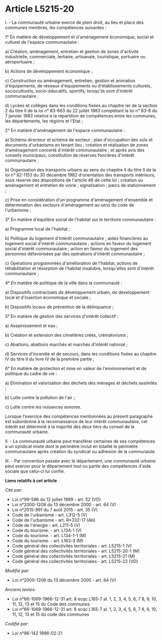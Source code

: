 # Article L5215-20

I. - La communauté urbaine exerce de plein droit, au lieu et place des communes membres, les compétences suivantes :

1° En matière de développement et d'aménagement économique, social et culturel de l'espace communautaire :

a) Création, aménagement, entretien et gestion de zones d'activité industrielle, commerciale, tertiaire, artisanale,
touristique, portuaire ou aéroportuaire ;

b) Actions de développement économique ;

c) Construction ou aménagement, entretien, gestion et animation d'équipements, de réseaux d'équipements ou d'établissements
culturels, socioculturels, socio-éducatifs, sportifs, lorsqu'ils sont d'intérêt communautaire ;

d) Lycées et collèges dans les conditions fixées au chapitre Ier de la section 2 du titre II de la loi n° 83-663 du 22
juillet 1983 complétant la loi n° 83-8 du 7 janvier 1983 relative à la répartition de compétences entre les communes, les
départements, les régions et l'Etat ;

2° En matière d'aménagement de l'espace communautaire :

a) Schéma directeur et schéma de secteur ; plan d'occupation des sols et documents d'urbanisme en tenant lieu ; création et
réalisation de zones d'aménagement concerté d'intérêt communautaire ; et après avis des conseils municipaux, constitution de
réserves foncières d'intérêt communautaire ;

b) Organisation des transports urbains au sens du chapitre II du titre II de la loi n° 82-1153 du 30 décembre 1982
d'orientation des transports intérieurs, sous réserve des dispositions de l'article 46 de cette loi ; création ou aménagement
et entretien de voirie ; signalisation ; parcs de stationnement ;

c) Prise en considération d'un programme d'aménagement d'ensemble et détermination des secteurs d'aménagement au sens du code
de l'urbanisme ;

3° En matière d'équilibre social de l'habitat sur le territoire communautaire :

a) Programme local de l'habitat ;

b) Politique du logement d'intérêt communautaire ; aides financières au logement social d'intérêt communautaire ; actions en
faveur du logement social d'intérêt communautaire ; action en faveur du logement des personnes défavorisées par des
opérations d'intérêt communautaire ;

c) Opérations programmées d'amélioration de l'habitat, actions de réhabilitation et résorption de l'habitat insalubre,
lorsqu'elles sont d'intérêt communautaire ;

4° En matière de politique de la ville dans la communauté :

a) Dispositifs contractuels de développement urbain, de développement local et d'insertion économique et sociale ;

b) Dispositifs locaux de prévention de la délinquance ;

5° En matière de gestion des services d'intérêt collectif :

a) Assainissement et eau ;

b) Création et extension des cimetières créés, crématoriums ;

c) Abattoirs, abattoirs marchés et marchés d'intérêt national ;

d) Services d'incendie et de secours, dans les conditions fixées au chapitre IV du titre II du livre IV de la première
partie ;

6° En matière de protection et mise en valeur de l'environnement et de politique du cadre de vie :

a) Elimination et valorisation des déchets des ménages et déchets assimilés ;

b) Lutte contre la pollution de l'air ;

c) Lutte contre les nuisances sonores.

Lorsque l'exercice des compétences mentionnées au présent paragraphe est subordonné à la reconnaissance de leur intérêt
communautaire, cet intérêt est déterminé à la majorité des deux tiers du conseil de la communauté urbaine.

II. - La communauté urbaine peut transférer certaines de ses compétences à un syndicat mixte dont le périmètre inclut en
totalité le périmètre communautaire après création du syndicat ou adhésion de la communauté.

III. - Par convention passée avec le département, une communauté urbaine peut exercer pour le département tout ou partie des
compétences d'aide sociale que celui-ci lui confie.

**Liens relatifs à cet article**

_Cité par_:

  - Loi n°99-586 du 12 juillet 1999 - art. 52 (VD)
  - Loi n°2000-1208 du 13 décembre 2000 - art. 64 (V)
  - Loi n°2015-991 du 7 août 2015 - art. 35 (V)
  - Code de l'urbanisme - art. L312-5 (V)
  - Code de l'urbanisme - art. R*332-17 (Ab)
  - Code de l'énergie - art. L211-5 (V)
  - Code du tourisme. - art. L134-1 (V)
  - Code du tourisme. - art. L134-1-1 (M)
  - Code du tourisme. - art. L163-3 (M)
  - Code général des collectivités territoriales - art. L5215-1 (V)
  - Code général des collectivités territoriales - art. L5215-20-1 (M)
  - Code général des collectivités territoriales - art. L5215-21 (M)
  - Code général des collectivités territoriales - art. L5215-22 (VD)

_Modifié par_:

  - Loi n°2000-1208 du 13 décembre 2000 - art. 64 (V)

_Anciens textes_:

  - Loi n°66-1069-1966-12-31 art. 8 ecqc L165-7 al. 1, 2, 3, 4, 5, 6, 7 8, 9, 10, 11, 12, 13 et 15 du Code des communes
  - Loi n°66-1069-1966-12-31 art. 8 ecqc L165-7 al. 1, 2, 3, 4, 5, 6, 7 8, 9, 10, 11, 12, 13 et 15 du code des communes

_Codifié par_:

  - Loi n°96-142 1996-02-21
